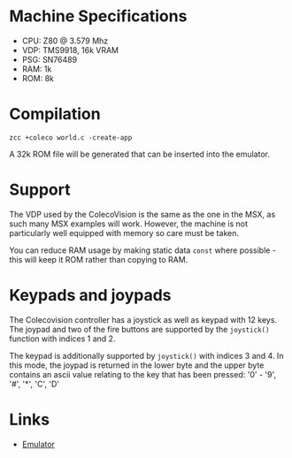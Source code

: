# Machine Specifications

* CPU: Z80 @ 3.579 Mhz
* VDP: TMS9918, 16k VRAM
* PSG: SN76489
* RAM: 1k 
* ROM: 8k

# Compilation

    zcc +coleco world.c -create-app

A 32k ROM file will be generated that can be inserted into the emulator.

# Support

The VDP used by the ColecoVision is the same as the one in the MSX, as such many MSX examples will work. However, the machine is not particularly well equipped with memory so care must be taken.

You can reduce RAM usage by making static data `const` where possible - this will keep it ROM rather than copying to RAM.

# Keypads and joypads

The Colecovision controller has a joystick as well as keypad with 12 keys. The joypad and two of the fire buttons are supported by the `joystick()` function with indices 1 and 2.

The keypad is additionally supported by `joystick()` with indices 3 and 4. In this mode, the joypad is returned in the lower byte and the upper byte contains an ascii value relating to the key that has been pressed: '0' - '9', '#', '*', 'C', 'D'

# Links

* [Emulator](http://takeda-toshiya.my.coocan.jp/pv2000/index.html)
